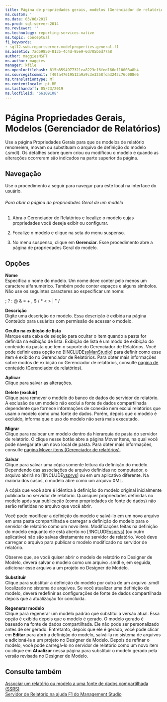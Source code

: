 ```yaml
---
title: Página de propriedades gerais, modelos (Gerenciador de relatórios) | Microsoft Docs
ms.custom: ''
ms.date: 03/06/2017
ms.prod: sql-server-2014
ms.reviewer: ''
ms.technology: reporting-services-native
ms.topic: conceptual
f1_keywords:
- sql12.swb.reportserver.modelproperties.general.f1
ms.assetid: 7ad59850-8135-4c4d-95e9-6d705b6d77a8
author: maggiesMSFT
ms.author: maggies
manager: kfile
ms.openlocfilehash: 815b8594977321ea8223c16fed166e110008a8b4
ms.sourcegitcommit: f40fa47619512a9a9c3e3258fda3242c76c008e6
ms.translationtype: MT
ms.contentlocale: pt-BR
ms.lasthandoff: 05/23/2019
ms.locfileid: "66109108"
---
```

# <a name="general-properties-page-models-report-manager"></a>Página Propriedades Gerais, Modelos (Gerenciador de Relatórios)
  Use a página Propriedades Gerais para que os modelos de relatório renomeiem, movam ou substituam o arquivo de definição do modelo (.smdl). Os detalhes sobre quem criou ou modificou o modelo e quando as alterações ocorreram são indicados na parte superior da página.  
  
## <a name="navigation"></a>Navegação  
 Use o procedimento a seguir para navegar para este local na interface do usuário.  
  
###### <a name="to-open-the-general-properties-page-for-a-model"></a>Para abrir a página de propriedades Geral de um modelo  
  
1.  Abra o Gerenciador de Relatórios e localize o modelo cujas propriedades você deseja exibir ou configurar.  
  
2.  Focalize o modelo e clique na seta do menu suspenso.  
  
3.  No menu suspenso, clique em **Gerenciar**. Esse procedimento abre a página de propriedades Geral do modelo.  
  
## <a name="options"></a>Opções  
 **Nome**  
 Especifica o nome do modelo. Um nome deve conter pelo menos um caractere alfanumérico. Também pode conter espaços e alguns símbolos. Não use os seguintes caracteres ao especificar um nome:  
  
 ; ? : \@ & = + , $ / * \< > | " /  
  
 **Descrição**  
 Digite uma descrição do modelo. Essa descrição é exibida na página Conteúdo para usuários com permissão de acessar o modelo.  
  
 **Oculto na exibição de lista**  
 Marque esta caixa de seleção para ocultar o item quando a pasta for definida na exibição de lista. Exibição de lista é um modo de exibição do conteúdo da pasta que tem o suporte do Gerenciador de Relatórios. Você pode definir essa opção no [!INCLUDE[ssManStudio](../includes/ssmanstudio-md.md)] para definir como esse item é exibido no Gerenciador de Relatórios. Para obter mais informações sobre modos de exibição no Gerenciador de relatórios, consulte [página de conteúdo &#40;Gerenciador de relatórios&#41;](../../2014/reporting-services/contents-page-report-manager.md).  
  
 **Aplicar**  
 Clique para salvar as alterações.  
  
 **Delete (excluir)**  
 Clique para remover o modelo do banco de dados do servidor de relatório. A exclusão de um modelo não exclui a fonte de dados compartilhada dependente que fornece informações de conexão nem exclui relatórios que usam o modelo como uma fonte de dados. Porém, depois que o modelo é excluído, informa que o uso do modelo não será mais executado.  
  
 **Migrar**  
 Clique para realocar um modelo dentro da hierarquia de pasta do servidor de relatório. O clique nesse botão abre a página Mover Itens, na qual você pode navegar até um novo local de pasta. Para obter mais informações, consulte [página Mover itens &#40;Gerenciador de relatórios&#41;](../../2014/reporting-services/move-items-page-report-manager.md).  
  
 **Salvar**  
 Clique para salvar uma cópia somente leitura da definição do modelo. Dependendo das associações de arquivo definidas no computador, o arquivo abrirá no [!INCLUDE[vsprvs](../includes/vsprvs-md.md)] ou em um aplicativo diferente. Na maioria dos casos, o modelo abre como um arquivo XML.  
  
 A cópia que você abre é idêntica à definição do modelo original inicialmente publicada no servidor de relatório. Quaisquer propriedades definidas no modelo após sua publicação (como propriedades de fonte de dados) não serão refletidas no arquivo que você abrir.  
  
 Você pode modificar a definição do modelo e salvá-lo em um novo arquivo em uma pasta compartilhada e carregar a definição do modelo para o servidor de relatório como um novo item. Modificações feitas na definição do modelo enquanto ele está aberto no [!INCLUDE[vsprvs](../includes/vsprvs-md.md)] (ou outro aplicativo) não são salvas diretamente no servidor de relatório. Você deve carregar o arquivo para publicar o modelo modificado no servidor de relatório.  
  
 Observe que, se você quiser abrir o modelo de relatório no Designer de Modelo, deverá salvar o modelo como um arquivo .smdl e, em seguida, adicionar esse arquivo a um projeto no Designer de Modelo.  
  
 **Substituir**  
 Clique para substituir a definição do modelo por outra de um arquivo .smdl localizado no sistema de arquivos. Se você atualizar uma definição de modelo, deverá redefinir as configurações de fonte de dados compartilhada depois que a atualização for concluída.  
  
 **Regenerar modelo**  
 Clique para regenerar um modelo padrão que substitui a versão atual. Essa opção é exibida depois que o modelo é gerado. O modelo gerado é baseado na fonte de dados compartilhada. Ele não pode ser personalizado antes de ser gerado. Entretanto, depois que ele é gerado, você pode clicar em **Editar** para abrir a definição do modelo, salvá-la no sistema de arquivos e adicioná-la a um projeto no Designer de Modelo. Depois de refinar o modelo, você pode carregá-lo no servidor de relatório como um novo item ou clique em **Atualizar** nessa página para substituir o modelo gerado pela versão revisada no Designer de Modelo.  
  
## <a name="see-also"></a>Consulte também  
 [Associar um relatório ou modelo a uma fonte de dados compartilhada &#40;SSRS&#41;](report-data/bind-a-report-or-model-to-a-shared-data-source-ssrs.md)   
 [Servidor de Relatório na ajuda F1 do Management Studio](tools/report-server-in-management-studio-f1-help.md)  
  
  
